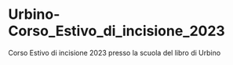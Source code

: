 # Urbino-Corso_Estivo_di_incisione_2023
Corso Estivo di incisione 2023 presso la scuola del libro di Urbino
